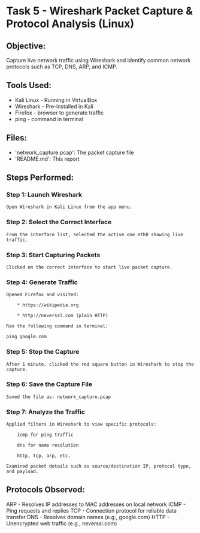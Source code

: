 # Task 5 - Wireshark Packet Capture & Protocol Analysis (Linux)

## Objective:
Capture live network traffic using Wireshark and identify common network protocols such as TCP, DNS, ARP, and ICMP.

## Tools Used:
* Kali Linux - Running in VirtualBox
* Wireshark - Pre-installed in Kali
* Firefox - browser to generate traffic
* ping - command in terminal

## Files:
* 'network_capture.pcap': The packet capture file
* 'README.md': This report

## Steps Performed:

### Step 1: Launch Wireshark
    Open Wireshark in Kali Linux from the app menu.

### Step 2: Select the Correct Interface
    From the interface list, selected the active one eth0 showing live traffic.

### Step 3: Start Capturing Packets
    Clicked on the correct interface to start live packet capture.

### Step 4: Generate Traffic
    Opened Firefox and visited:

        * https://wikipedia.org

        * http://neverssl.com (plain HTTP)

    Ran the following command in terminal:

    ping google.com

### Step 5: Stop the Capture
    After 1 minute, clicked the red square button in Wireshark to stop the capture.

### Step 6: Save the Capture File
    Saved the file as: network_capture.pcap

### Step 7: Analyze the Traffic
    Applied filters in Wireshark to view specific protocols:

        icmp for ping traffic

        dns for name resolution

        http, tcp, arp, etc.

    Examined packet details such as source/destination IP, protocol type, and payload.

## Protocols Observed:

ARP - Resolves IP addresses to MAC addresses on local network
ICMP - Ping requests and replies
TCP	- Connection protocol for reliable data transfer
DNS	- Resolves domain names (e.g., google.com)
HTTP	- Unencrypted web traffic (e.g., neverssl.com)

